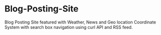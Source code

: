 # Blog-Posting-Site
Blog Posting Site featured with Weather, News and Geo location Coordinate System with search box navigation using curl API and RSS feed.
